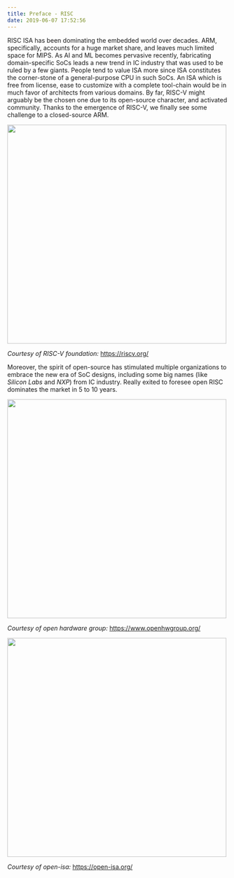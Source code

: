 ```yaml
---
title: Preface - RISC
date: 2019-06-07 17:52:56
---
```


RISC ISA has been dominating the embedded world over decades. ARM, specifically, accounts for a huge market share, and leaves much limited space for MIPS. As AI and ML becomes pervasive recently, fabricating domain-specific SoCs leads a new trend in IC industry that was used to be ruled by a few giants. People tend to value ISA more since ISA constitutes the corner-stone of a general-purpose CPU in such SoCs. An ISA  which is free from license, ease to customize with a complete tool-chain would be in much favor of architects from various domains. By far, RISC-V might arguably be the chosen one due to its open-source character, and activated community. Thanks to the emergence of RISC-V, we finally see some challenge to a closed-source ARM.

<img src="https://pic3.zhimg.com/80/v2-a088614b604321bf0a545e4b87f4a851_hd.jpg" width="500">

*Courtesy of RISC-V foundation:* https://riscv.org/

Moreover, the spirit of open-source has stimulated multiple organizations to embrace the new era of SoC designs, including some big names (like *Silicon Labs* and *NXP*) from IC industry. Really exited to foresee open RISC dominates the market in 5 to 10 years.

<img src="https://www.openhwgroup.org/images/openhw-landscape.svg" width="500">

*Courtesy of open hardware group:* https://www.openhwgroup.org/

<img src="https://isastaging.wpengine.com/wp-content/uploads/2018/11/board.png" width="500">

*Courtesy of open-isa:* https://open-isa.org/

